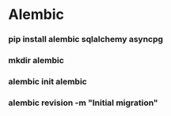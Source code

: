 # Alembic

### pip install alembic sqlalchemy asyncpg
### mkdir alembic
### alembic init alembic
### alembic revision -m "Initial migration"
